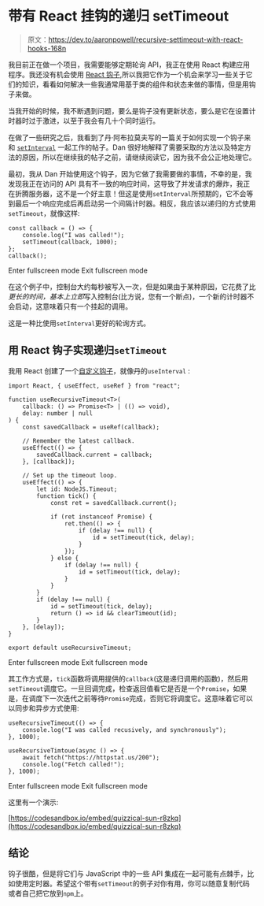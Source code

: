 # 带有 React 挂钩的递归 setTimeout

> 原文：<https://dev.to/aaronpowell/recursive-settimeout-with-react-hooks-168n>

我目前正在做一个项目，我需要能够定期轮询 API，我正在使用 React 构建应用程序。我还没有机会使用 [React 钩子](https://reactjs.org/docs/hooks-intro.html),所以我把它作为一个机会来学习一些关于它们的知识，看看如何解决一些我通常用基于类的组件和状态来做的事情，但是用钩子来做。

当我开始的时候，我不断遇到问题，要么是钩子没有更新状态，要么是它在设置计时器时过于激进，以至于我会有几十个同时运行。

在做了一些研究之后，我看到了丹·阿布拉莫夫写的一篇关于如何实现一个钩子来和 [`setInterval`](https://overreacted.io/making-setinterval-declarative-with-react-hooks/) 一起工作的帖子。Dan 很好地解释了需要采取的方法以及特定方法的原因，所以在继续我的帖子之前，请继续阅读它，因为我不会公正地处理它。

最初，我从 Dan 开始使用这个钩子，因为它做了我需要做的事情，不幸的是，我发现我正在访问的 API 具有不一致的响应时间，这导致了并发请求的爆炸，我正在折腾服务器，这不是一个好主意！但这是使用`setInterval`所预期的，它不会等到最后一个响应完成后再启动另一个间隔计时器。相反，我应该以递归的方式使用`setTimeout`，就像这样:

```
const callback = () => {
    console.log("I was called!");
    setTimeout(callback, 1000);
};
callback(); 
```

Enter fullscreen mode Exit fullscreen mode

在这个例子中，控制台大约每秒被写入一次，但是如果由于某种原因，它花费了比*更长的时间，基本上立即*写入控制台(比方说，您有一个断点)，一个新的计时器不会启动，这意味着只有一个挂起的调用。

这是一种比使用`setInterval`更好的轮询方式。

## 用 React 钩子实现递归`setTimeout`

我用 React 创建了一个[自定义钩子](https://reactjs.org/docs/hooks-custom.html)，就像丹的`useInterval` :

```
import React, { useEffect, useRef } from "react";

function useRecursiveTimeout<T>(
    callback: () => Promise<T> | (() => void),
    delay: number | null
) {
    const savedCallback = useRef(callback);

    // Remember the latest callback.
    useEffect(() => {
        savedCallback.current = callback;
    }, [callback]);

    // Set up the timeout loop.
    useEffect(() => {
        let id: NodeJS.Timeout;
        function tick() {
            const ret = savedCallback.current();

            if (ret instanceof Promise) {
                ret.then(() => {
                    if (delay !== null) {
                        id = setTimeout(tick, delay);
                    }
                });
            } else {
                if (delay !== null) {
                    id = setTimeout(tick, delay);
                }
            }
        }
        if (delay !== null) {
            id = setTimeout(tick, delay);
            return () => id && clearTimeout(id);
        }
    }, [delay]);
}

export default useRecursiveTimeout; 
```

Enter fullscreen mode Exit fullscreen mode

其工作方式是，`tick`函数将调用提供的`callback`(这是递归调用的函数)，然后用`setTimeout`调度它。一旦回调完成，检查返回值看它是否是一个`Promise`，如果是，在调度下一次迭代之前等待`Promise`完成，否则它将调度它。这意味着它可以以同步和异步方式使用:

```
useRecursiveTimeout(() => {
    console.log("I was called recusively, and synchronously");
}, 1000);

useRecursiveTimtoue(async () => {
    await fetch("https://httpstat.us/200");
    console.log("Fetch called!");
}, 1000); 
```

Enter fullscreen mode Exit fullscreen mode

这里有一个演示:

[https://codesandbox.io/embed/quizzical-sun-r8zkq](https://codesandbox.io/embed/quizzical-sun-r8zkq)

## 结论

钩子很酷，但是将它们与 JavaScript 中的一些 API 集成在一起可能有点棘手，比如使用定时器。希望这个带有`setTimeout`的例子对你有用，你可以随意复制代码或者自己把它放到`npm`上。
